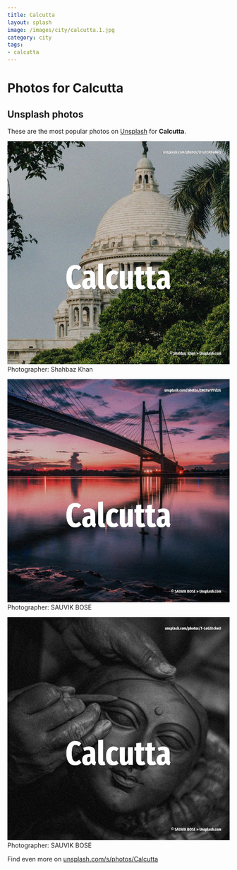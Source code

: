```yaml
---
title: Calcutta
layout: splash
image: /images/city/calcutta.1.jpg
category: city
tags:
- calcutta
---
```

# Photos for Calcutta
 
## Unsplash photos
These are the most popular photos on [Unsplash](https://unsplash.com) for **Calcutta**.
 
![Calcutta](/images/city/calcutta.1.jpg)
Photographer:  Shahbaz Khan
 
![Calcutta](/images/city/calcutta.2.jpg)
Photographer:  SAUVIK BOSE
 
![Calcutta](/images/city/calcutta.3.jpg)
Photographer:  SAUVIK BOSE
 
Find even more on [unsplash.com/s/photos/Calcutta](https://unsplash.com/s/photos/Calcutta)
 

